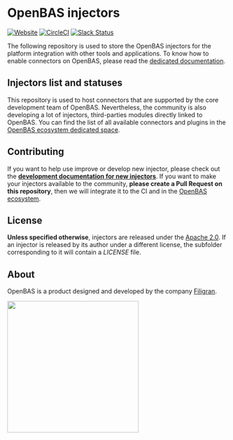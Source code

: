 # OpenBAS injectors

[![Website](https://img.shields.io/badge/website-openbas.io-blue.svg)](https://openbas.io)
[![CircleCI](https://circleci.com/gh/OpenBAS-Platform/injectors-python.svg?style=shield)](https://circleci.com/gh/OpenBAS-Platform/injectors-python/tree/main)
[![Slack Status](https://img.shields.io/badge/slack-3K%2B%20members-4A154B)](https://community.filigran.io)

The following repository is used to store the OpenBAS injectors for the platform integration with other tools and applications. To know how to enable connectors on OpenBAS, please read the [dedicated documentation](https://docs.openbas.io/latest/deployment/injectors).

## Injectors list and statuses

This repository is used to host connectors that are supported by the core development team of OpenBAS. Nevertheless, the community is also developing a lot of injectors, third-parties modules directly linked to OpenBAS. You can find the list of all available connectors and plugins in the [OpenBAS ecosystem dedicated space](https://filigran.notion.site/OpenBAS-Ecosystem-30d8eb73d7d04611843e758ddef8941b).

## Contributing

If you want to help use improve or develop new injector, please check out the **[development documentation for new injectors](https://docs.openbas.io/latest/development/injectors)**. If you want to make your injectors available to the community, **please create a Pull Request on this repository**, then we will integrate it to the CI and in the [OpenBAS ecosystem](https://filigran.notion.site/OpenBAS-Ecosystem-30d8eb73d7d04611843e758ddef8941b).

## License

**Unless specified otherwise**, injectors are released under the [Apache 2.0](https://github.com/OpenBAS-Platform/injectors-python/blob/master/LICENSE). If an injector is released by its author under a different license, the subfolder corresponding to it will contain a *LICENSE* file.

## About

OpenBAS is a product designed and developed by the company [Filigran](https://filigran.io).

<a href="https://filigran.io" alt="Filigran"><img src="https://github.com/OpenBAS-Platform/openbas/raw/master/.github/img/logo_filigran.png" width="300" /></a>